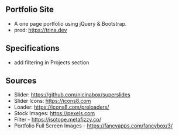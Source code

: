 ## Portfolio Site

- A one page portfolio using jQuery & Bootstrap.
- prod: https://trina.dev

## Specifications

- add filtering in Projects section

## Sources

- Slider: https://github.com/nicinabox/superslides
- Slider Icons: https://icons8.com
- Loader: https://icons8.com/preloaders/
- Stock Images: https://pexels.com
- Filter - https://isotope.metafizzy.co/
- Portfolio Full Screen Images - https://fancyapps.com/fancybox/3/
